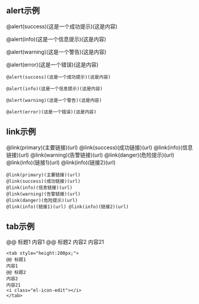 ## alert示例
@alert(success)(这是一个成功提示)(这是内容)

@alert(info)(这是一个信息提示)(这是内容)

@alert(warning)(这是一个警告)(这是内容)

@alert(error)(这是一个错误)(这是内容)

```
@alert(success)(这是一个成功提示)(这是内容)

@alert(info)(这是一个信息提示)(这是内容)

@alert(warning)(这是一个警告)(这是内容)

@alert(error)(这是一个错误)(这是内容)
```

## link示例
@link(primary)(主要链接)(url) 
@link(success)(成功链接)(url) 
@link(info)(信息链接)(url) 
@link(warning)(告警链接)(url)
@link(danger)(危险提示)(url)
@link(info)(链接1)(url) @link(info)(链接2)(url)

```
@link(primary)(主要链接)(url) 
@link(success)(成功链接)(url) 
@link(info)(信息链接)(url) 
@link(warning)(告警链接)(url)
@link(danger)(危险提示)(url)
@link(info)(链接1)(url) @link(info)(链接2)(url)
```

## tab示例
<tab style="height:200px;">
@@ 标题1
内容1
@@ 标题2
内容2
内容21
<i class="el-icon-edit"></i>
</tab>

```
<tab style="height:200px;">
@@ 标题1
内容1
@@ 标题2
内容2
内容21
<i class="el-icon-edit"></i>
</tab>
```


